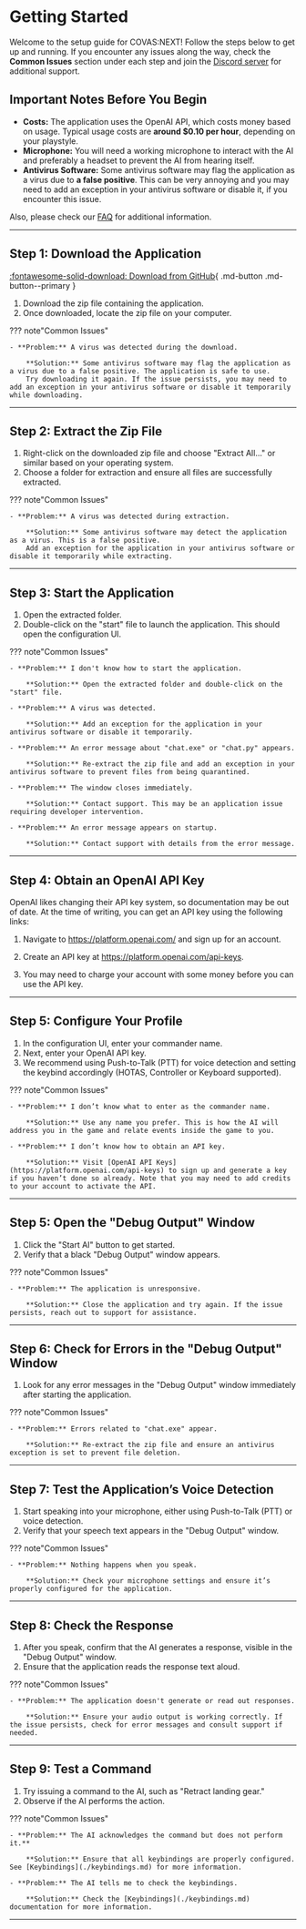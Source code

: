 # Getting Started

Welcome to the setup guide for COVAS:NEXT! Follow the steps below to get up and running. If you encounter any issues along the way, check the **Common Issues** section under each step and join the [Discord server](https://discord.gg/9c58jxVuAT) for additional support.

## Important Notes Before You Begin

- **Costs:** The application uses the OpenAI API, which costs money based on usage. Typical usage costs are **around $0.10 per hour**, depending on your playstyle. 
- **Microphone:** You will need a working microphone to interact with the AI and preferably a headset to prevent the AI from hearing itself.
- **Antivirus Software:** Some antivirus software may flag the application as a virus due to **a false positive**. This can be very annoying and you may need to add an exception in your antivirus software or disable it, if you encounter this issue.

Also, please check our [FAQ](./faq.md) for additional information.

---

## Step 1: Download the Application

[:fontawesome-solid-download: Download from GitHub](https://github.com/RatherRude/Elite-Dangerous-AI-Integration/releases/latest){ .md-button .md-button--primary }

1. Download the zip file containing the application.
2. Once downloaded, locate the zip file on your computer.

??? note"Common Issues"

    - **Problem:** A virus was detected during the download.

        **Solution:** Some antivirus software may flag the application as a virus due to a false positive. The application is safe to use.
        Try downloading it again. If the issue persists, you may need to add an exception in your antivirus software or disable it temporarily while downloading.

---

## Step 2: Extract the Zip File

1. Right-click on the downloaded zip file and choose "Extract All..." or similar based on your operating system.
2. Choose a folder for extraction and ensure all files are successfully extracted.

??? note"Common Issues"

    - **Problem:** A virus was detected during extraction.
    
        **Solution:** Some antivirus software may detect the application as a virus. This is a false positive.  
        Add an exception for the application in your antivirus software or disable it temporarily while extracting.

---

## Step 3: Start the Application

1. Open the extracted folder.
2. Double-click on the "start" file to launch the application. This should open the configuration UI.

??? note"Common Issues"

    - **Problem:** I don't know how to start the application.
    
        **Solution:** Open the extracted folder and double-click on the "start" file.

    - **Problem:** A virus was detected.
    
        **Solution:** Add an exception for the application in your antivirus software or disable it temporarily.

    - **Problem:** An error message about "chat.exe" or "chat.py" appears.

        **Solution:** Re-extract the zip file and add an exception in your antivirus software to prevent files from being quarantined.

    - **Problem:** The window closes immediately.
    
        **Solution:** Contact support. This may be an application issue requiring developer intervention.

    - **Problem:** An error message appears on startup.
    
        **Solution:** Contact support with details from the error message.


---

## Step 4: Obtain an OpenAI API Key

OpenAI likes changing their API key system, so documentation may be out of date. At the time of writing, you can get an API key using the following links:

1. Navigate to https://platform.openai.com/ and sign up for an account.

2. Create an API key at https://platform.openai.com/api-keys. 

3. You may need to charge your account with some money before you can use the API key.

---

## Step 5: Configure Your Profile

1. In the configuration UI, enter your commander name.
2. Next, enter your OpenAI API key.
3. We recommend using Push-to-Talk (PTT) for voice detection and setting the keybind accordingly (HOTAS, Controller or Keyboard supported).

??? note"Common Issues"

    - **Problem:** I don’t know what to enter as the commander name.
    
        **Solution:** Use any name you prefer. This is how the AI will address you in the game and relate events inside the game to you.

    - **Problem:** I don’t know how to obtain an API key.
    
        **Solution:** Visit [OpenAI API Keys](https://platform.openai.com/api-keys) to sign up and generate a key if you haven’t done so already. Note that you may need to add credits to your account to activate the API.

---

## Step 5: Open the "Debug Output" Window

1. Click the "Start AI" button to get started.
2. Verify that a black "Debug Output" window appears.

??? note"Common Issues"

    - **Problem:** The application is unresponsive.
    
        **Solution:** Close the application and try again. If the issue persists, reach out to support for assistance.

---

## Step 6: Check for Errors in the "Debug Output" Window

1. Look for any error messages in the "Debug Output" window immediately after starting the application.

??? note"Common Issues"

    - **Problem:** Errors related to "chat.exe" appear.
    
        **Solution:** Re-extract the zip file and ensure an antivirus exception is set to prevent file deletion.

---

## Step 7: Test the Application’s Voice Detection

1. Start speaking into your microphone, either using Push-to-Talk (PTT) or voice detection.
2. Verify that your speech text appears in the "Debug Output" window.

??? note"Common Issues"

    - **Problem:** Nothing happens when you speak.
    
        **Solution:** Check your microphone settings and ensure it’s properly configured for the application.

---

## Step 8: Check the Response

1. After you speak, confirm that the AI generates a response, visible in the "Debug Output" window.
2. Ensure that the application reads the response text aloud.

??? note"Common Issues"

    - **Problem:** The application doesn't generate or read out responses.
    
        **Solution:** Ensure your audio output is working correctly. If the issue persists, check for error messages and consult support if needed.

---

## Step 9: Test a Command

1. Try issuing a command to the AI, such as "Retract landing gear."
2. Observe if the AI performs the action.

??? note"Common Issues"

    - **Problem:** The AI acknowledges the command but does not perform it.**
    
        **Solution:** Ensure that all keybindings are properly configured. See [Keybindings](./keybindings.md) for more information.

    - **Problem:** The AI tells me to check the keybindings.
    
        **Solution:** Check the [Keybindings](./keybindings.md) documentation for more information.

---
